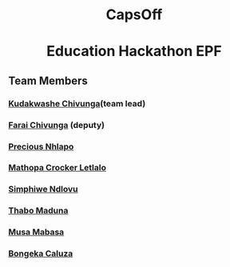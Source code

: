 <h1 align="center"> CapsOff </h1>
<h1 align="center"> Education Hackathon EPF </h1>

## Team Members
### [Kudakwashe Chivunga](https://github.com/Kuda214)(team lead) 
### [Farai Chivunga](https://github.com/FaraiQC) (deputy)
### [Precious Nhlapo](https://github.com/Ambient567)
### [Mathopa Crocker Letlalo](https://github.com/Mathopa04)
### [Simphiwe Ndlovu](https://github.com/SimphiweNdlovu)
### [Thabo Maduna](https://github.com/MadunaThabo)
### [Musa Mabasa](https://github.com/Musa-Mabasa)
### [Bongeka Caluza]()

